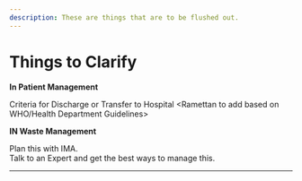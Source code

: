 ```yaml
---
description: These are things that are to be flushed out.
---
```


# Things to Clarify

**In Patient Management**  
  
Criteria for Discharge or Transfer to Hospital &lt;Ramettan to add based on WHO/Health Department Guidelines&gt;  
  
**IN Waste Management**

Plan this with IMA.  
Talk to an Expert and get the best ways to manage this.

  
  
****


